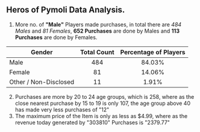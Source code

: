Heros of Pymoli Data Analysis.
--------------------------------------------

1. More no. of **"Male"** Players made purchases, in total there are *484 Males* and *81 Females*, **652 Purchases** are done by Males and **113 Purchases** are done by Females.

|Gender               |Total Count|Percentage of Players|
|---------------------|:---------:|:-------------------:|
|Male                 |484        |84.03%               |
|Female               |81         |14.06%               |
|Other / Non-Disclosed|11         |1.91%                |


   
2. Purchases are more by 20 to 24 age groups, which is 258, where as the close nearest purchase by 15 to 19 is only 107, the age group above 40 has made very less purchases of "12"
3. The maximum price of the Item is only as less as $4.99, where as the revenue today generated by "303810" Purchases is "2379.77"
